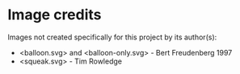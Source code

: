 # Image credits

Images not created specifically for this project by its author(s):

 - <balloon.svg> and <balloon-only.svg> - Bert Freudenberg 1997
 - <squeak.svg> - Tim Rowledge
